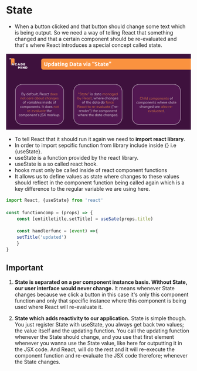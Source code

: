 # **State**

- When a button clicked and that button should change some text which is being output. So we need a way of telling React that something changed and that a certain component should be re-evaluated and that's where React introduces a special concept called state.

![state](images/state.PNG)

- To tell React that it should run it again we need to **import react library**.
- In order to import sepcific function from library include inside {} i.e {useState}.
- useState is a function provided by the react library.
- useState is a so called react hook.
- hooks must only be called inside of react component functions
- It allows us to define values as state where changes to these values should reflect in the component function being called again which is a key difference to the regular variable we are using here.

```JavaScript
import React, {useState} from 'react'

const functioncomp = (props) => {
    const [entitletitle,setTitle] = useSate(props.title)

    const handlerfunc = (event) =>{
    setTitle('updated')
    }
}
```

## **Important**

1. **State is separated on a per component instance basis. Without State, our user interface would never change.** It means whenever State changes because we click a button in this case it's only this component function and only that specific instance where this component is being used where React will re-evaluate it.

2. **State which adds reactivity to our application.** State is simple though. You just register State with useState, you always get back two values; the value itself and the updating function. You call the updating function whenever the State should change, and you use that first element whenever you wanna use the State value, like here for outputting it in the JSX code. And React, will do the rest and it will re-execute the component function and re-evaluate the JSX code therefore; whenever the State changes.
